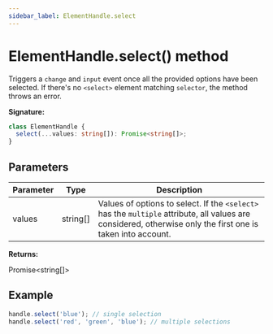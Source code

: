 ```yaml
---
sidebar_label: ElementHandle.select
---
```


# ElementHandle.select() method

Triggers a `change` and `input` event once all the provided options have been
selected. If there's no `<select>` element matching `selector`, the method
throws an error.

**Signature:**

```typescript
class ElementHandle {
  select(...values: string[]): Promise<string[]>;
}
```

## Parameters

| Parameter | Type       | Description                                                                                                                                                                             |
| --------- | ---------- | --------------------------------------------------------------------------------------------------------------------------------------------------------------------------------------- |
| values    | string\[\] | Values of options to select. If the <code>&lt;select&gt;</code> has the <code>multiple</code> attribute, all values are considered, otherwise only the first one is taken into account. |

**Returns:**

Promise&lt;string\[\]&gt;

## Example

```ts
handle.select('blue'); // single selection
handle.select('red', 'green', 'blue'); // multiple selections
```
